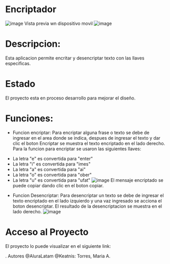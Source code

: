 # Encriptador
![image](https://github.com/keatnis/encriptador/assets/95552515/707fbed5-667d-49f8-b7f7-bd01024f4c5f)
Vista previa wn dispositivo movil
![image](https://github.com/keatnis/encriptador/assets/95552515/e40fe749-56d1-4747-b2aa-521608de130f)

# Descripcion:
Esta aplicacion permite encritar y desencriptar texto con las llaves especificas.
# Estado
El proyecto esta en proceso desarrollo para mejorar el diseño.

# Funciones:
- Funcion encriptar: 
Para encriptar alguna frase o texto se debe de ingresar en el area donde se indica, despues de ingresar el texto y dar clic el boton Encriptar
se muestra el texto encriptado en el lado derecho.
Para la funcion para encriptar se usaron las siguientes llaves:
* La letra "e" es convertida para "enter"
* La letra "i" es convertida para "imes"
* La letra "a" es convertida para "ai"
* La letra "o" es convertida para "ober"
* La letra "u" es convertida para "ufat"
![image](https://github.com/keatnis/encriptador/assets/95552515/f833c29f-493e-4a6f-bcee-30ad6f93f552)
El mensaje encriptado se puede copiar dando clic en el boton copiar.
- Funcion Desencriptar:
Para desencriptar un texto se debe de ingresar el texto encriptado en el lado izquierdo y una vaz ingresado se acciona el boton desencriptar.
El resultado de la desencriptacion se muestra en el lado derecho.
![image](https://github.com/keatnis/encriptador/assets/95552515/b2c4a835-1e82-44f3-9346-dbfc5498b23e)

# Acceso al Proyecto
  El proyecto lo puede visualizar en el siguiente link:

. Autores
@AluraLatam @Keatnis: Torres, Maria A. 
